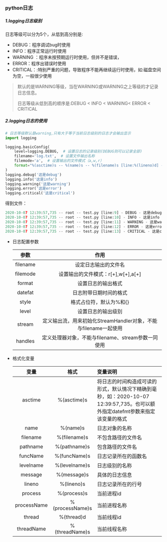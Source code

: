 ### python日志

##### 1.logging日志级别

日志等级可以分为5个，从低到高分别是:

- DEBUG：程序调试bug时使用
- INFO：程序正常运行时使用
- WARNING ：程序未按预期运行时使用，但并不是错误，
- ERROR：程序出错误时使用
- CRITICAL：:特别严重的问题，导致程序不能再继续运行时使用，如:磁盘空间为空，一般很少使用

>默认的是WARNING等级，当在WARNING或WARNING之上等级的才记录日志信息。
>
>日志等级从低到高的顺序是:DEBUG < INFO < WARNING< ERROR < CRITICAL

##### 2.logging日志的使用

```python
# 日志等级默认是warning,只有大于等于当前日志级别的日志才会输出显示
import logging

logging.basicConfig(
    level=logging.DEBUG,  # 设置日志的记录级别(DEBUG则可以记录全部)
    filename='log.txt',  # 设置文件输出名称
    filemode='a',  # 设置输出的文件模式（a,w,r）
    format="%(asctime)s -- %(name)s -- %(filename)s [line:%(lineno)d] - %(levelname)s - %(message)s"
)
logging.debug('这是debug')
logging.info('这是info')
logging.warning('这是warning')
logging.error('这是error')
logging.critical('这是critical')
```

得到文件：

```python
2020-10-07 12:39:57,735 -- root -- test.py [line:9] - DEBUG - 这是debug
2020-10-07 12:39:57,735 -- root -- test.py [line:10] - INFO - 这是info
2020-10-07 12:39:57,735 -- root -- test.py [line:11] - WARNING - 这是warning
2020-10-07 12:39:57,735 -- root -- test.py [line:12] - ERROR - 这是error
2020-10-07 12:39:57,735 -- root -- test.py [line:13] - CRITICAL - 这是critical
```

- 日志配置参数

   |   参数   |                             作用                             |
   | :------: | :----------------------------------------------------------: |
   | filename |                     设定日志输出的文件名                     |
   | filemode |              设置输出的文件模式：r[+],w[+],a[+]              |
   |  format  |                      设置日志的输出格式                      |
   | datefat  |                    日志附带日期时间的格式                    |
   |  style   |                   格式占位符，默认为%和{}                    |
   |  level   |                      设置日志的输出级别                      |
   |  stream  | 定义输出流，用来初始化StreamHandler对象，不能与filename一起使用 |
   | handles  |      定义处理器对象，不能与filename、stream参数一同使用      |

- 格式化变量

   |    变量     |      格式       | 变量说明                                                     |
   | :---------: | :-------------: | :----------------------------------------------------------- |
   |   asctime   |   %(asctime)s   | 将日志的时间构造成可读的形式，默认情况下精确到毫秒，如：2020-10-07 12:39:57,735。也可以额外指定datefmt参数来指定该变量的格式 |
   |    name     |    %(name)s     | 日志对象的名称                                               |
   |  filename   |  %(filename)s   | 不包含路径的文件名                                           |
   |  pathname   |  %(pathname)s   | 包含路径的文件名                                             |
   |  funcName   |  %(funcName)s   | 日志记录所在的函数名                                         |
   |  levelname  |  %(levelname)s  | 日志级别的名称                                               |
   |   message   |   %(message)s   | 具体的日志信息                                               |
   |   lineno    |   %(lineno)s    | 日志记录所在的行号                                           |
   |   process   |   %(process)s   | 当前进程id                                                   |
   | processName | %(processName)s | 当前进程名称                                                 |
   |   thread    |   %(thread)d    | 当前线程id                                                   |
   | threadName  | %(threadName)s  | 当前线程名称                                                 |

    